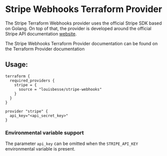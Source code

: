 # Stripe Webhooks Terraform Provider

The Stripe Terraform Webhooks provider uses the official Stripe SDK based on Golang. On top of that, the provider is developed
around the official Stripe API documentation [website](https://stripe.com/docs/api).

The Stripe Webhooks Terraform Provider documentation can be found on the Terraform Provider documentation

## Usage:
```
terraform {
  required_providers {
    stripe = {
      source = "louisbesse/stripe-webhooks"
    }
  }
}

provider "stripe" {
  api_key="<api_secret_key>"
}
```

### Environmental variable support

The parameter `api_key` can be omitted when the `STRIPE_API_KEY` environmental variable is present.